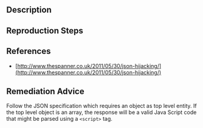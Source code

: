 ## Description


## Reproduction Steps


## References

- [http://www.thespanner.co.uk/2011/05/30/json-hijacking/](http://www.thespanner.co.uk/2011/05/30/json-hijacking/)


## Remediation Advice

Follow the JSON specification which requires an object as top level entity. If the top level object is an array, the response will be a valid Java Script code that might be parsed using a `<script>` tag.

